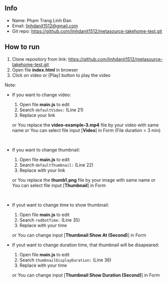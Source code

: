 ## Info

- Name: Phạm Trang Linh Đan
- Email: linhdanit1512@gmail.com
- Git repo: https://github.com/linhdanit1512/metasource-takehome-test.git

## How to run

1. Clone repository from link: https://github.com/linhdanit1512/metasource-takehome-test.git
2. Open file **index.html** in browser
3. Click on video or [Play] button to play the video

Note:

- If you want to change video:
  1. Open file **main.js** to edit
  2. Search `defaultVideo:` (Line 21)
  3. Replace your link

  or You replace the **video-example-3.mp4** file by your video with same name
  or You can select file input [**Video**] in Form (File duration < 3 min)

<br>

- If you want to change thumbnail:
  1. Open file **main.js** to edit
  2. Search `defaultThumbnail:` (Line 22)
  3. Replace with your link

  or You replace the **thumb1.png** file by your image with same name
  or You can select file input [**Thumbnail**] in Form

<br/>

- If yout want to change time to show thumbnail:
  1. Open file **main.js** to edit
  2. Search `redDotTime:` (Line 35)
  3. Replace with your time

  or You can change input [**Thumbnail Show At (Second)**] in Form


- If yout want to change duration time, that thumbnail will be disapeared:
  1. Open file **main.js** to edit
  2. Search `thumbnailDisplayDuration:` (Line 36)
  3. Replace with your time

  or You can change input [**Thumbnail Show Duration (Second)**] in Form
